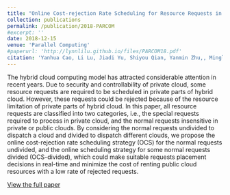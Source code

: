 ```yaml
---
title: "Online Cost-rejection Rate Scheduling for Resource Requests in Hybrid Clouds"
collection: publications
permalink: /publication/2018-PARCOM
#excerpt: ''
date: 2018-12-15
venue: 'Parallel Computing'
#paperurl: 'http://lynnlilu.github.io/files/PARCOM18.pdf'
citation: 'Yanhua Cao, Li Lu, Jiadi Yu, Shiyou Qian, Yanmin Zhu,, Minglu Li. (2018). &quot; Online Cost-rejection Rate Scheduling for Resource Requests in Hybrid Clouds.&quot; <i>Parallel Computing</i>.'
---
```


The hybrid cloud computing model has attracted considerable attention in recent years. Due to security and controllability of private cloud, some resource requests are required to be scheduled in private parts of hybrid cloud. However, these requests could be rejected because of the resource limitation of private parts of hybrid cloud. In this paper, all resource requests are classified into two categories, i.e., the special requests required to process in private cloud, and the normal requests insensitive in private or public clouds. By considering the normal requests undivided to dispatch a cloud and divided to dispatch different clouds, we propose the online cost-rejection rate scheduling strategy (OCS) for the normal requests undivided, and the online scheduling strategy for some normal requests divided (OCS-divided), which could make suitable requests placement decisions in real-time and minimize the cost of renting public cloud resources with a low rate of rejected requests.

[View the full paper](http://lynnlilu.github.io/files/PARCOM18.pdf)


